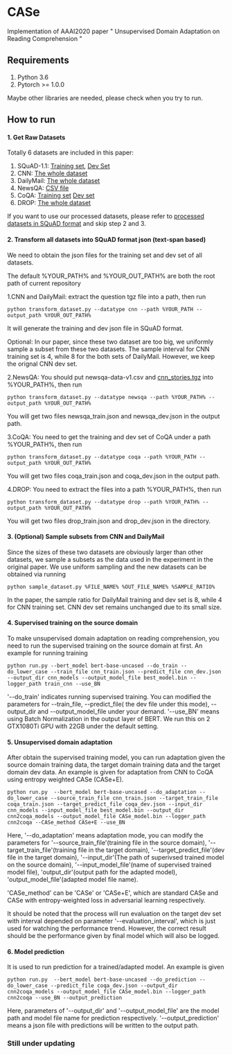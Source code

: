 # CASe
Implementation of AAAI2020 paper " Unsupervised Domain Adaptation on Reading Comprehension "


## Requirements
1. Python 3.6
2. Pytorch >= 1.0.0

Maybe other libraries are needed, please check when you try to run.

## How to run
#### 1. Get Raw Datasets

Totally 6 datasets are included in this paper:

1. SQuAD-1.1: [Training set](https://github.com/rajpurkar/SQuAD-explorer/blob/master/dataset/train-v1.1.json), [Dev Set](https://github.com/rajpurkar/SQuAD-explorer/blob/master/dataset/dev-v1.1.json)
2. CNN: [The whole dataset](https://drive.google.com/uc?export=download&id=0BwmD_VLjROrfTTljRDVZMFJnVWM)
3. DailyMail: [The whole dataset](https://drive.google.com/uc?export=download&id=0BwmD_VLjROrfN0xhTDVteGQ3eG8)
4. NewsQA: [CSV file](https://msropendata.com/datasets/939b1042-6402-4697-9c15-7a28de7e1321)
5. CoQA: [Training set](http://downloads.cs.stanford.edu/nlp/data/coqa/coqa-train-v1.0.json) [Dev set](http://downloads.cs.stanford.edu/nlp/data/coqa/coqa-dev-v1.0.json)
6. DROP: [The whole dataset](https://s3-us-west-2.amazonaws.com/allennlp/datasets/drop/drop_dataset.zip)

If you want to use our processed datasets, please refer to 
[processed datasets in SQuAD format](https://drive.google.com/open?id=1UOwXpHaRH-7SmUqM6tNXbJEcQxvI1fVM) and skip step
2 and 3.

#### 2. Transform all datasets into SQuAD format json (text-span based)

We need to obtain the json files for the training set and dev set of all datasets.

The default %YOUR_PATH% and %YOUR_OUT_PATH% are both the root path of current repository

1.CNN and DailyMail: extract the question tgz file into a path, then run

`python transform_dataset.py --datatype cnn --path %YOUR_PATH --output_path %YOUR_OUT_PATH%`

It will generate the training and dev json file in SQuAD format.

Optional: In our paper, since these two dataset are too big, we uniformly sample a subset from these two datasets.
The sample interval for CNN training set is 4, while 8 for the both sets of DailyMail. However, we keep the orignal 
CNN dev set.

2.NewsQA: You should put newsqa-data-v1.csv and [cnn_stories.tgz](https://drive.google.com/uc?export=download&id=0BwmD_VLjROrfTHk4NFg2SndKcjQ)
 into %YOUR_PATH%, then run
 
`python transform_dataset.py --datatype newsqa --path %YOUR_PATH% --output_path %YOUR_OUT_PATH%`

You will get two files newsqa_train.json and newsqa_dev.json in the output path.

3.CoQA: You need to get the training and dev set of CoQA under a path %YOUR_PATH%, then run

`python transform_dataset.py --datatype coqa --path %YOUR_PATH --output_path %YOUR_OUT_PATH%`

You will get two files coqa_train.json and coqa_dev.json in the output path.

4.DROP: You need to extract the files into a path %YOUR_PATH%, then run

`python transform_dataset.py --datatype drop --path %YOUR_PATH% --output_path %YOUR_OUT_PATH%`

You will get two files drop_train.json and drop_dev.json in the directory.

#### 3. (Optional) Sample subsets from CNN and DailyMail

Since the sizes of these two datasets are obviously larger than other datasets, we sample a subsets 
as the data used in the experiment in the original paper.
We use uniform sampling and the new datasets can be obtained via running

`python sample_dataset.py %FILE_NAME% %OUT_FILE_NAME% %SAMPLE_RATIO%`

In the paper, the sample ratio for DailyMail training and dev set is 8, while 4 for 
CNN training set. CNN dev set remains unchanged due to its small size. 

#### 4. Supervised training on the source domain
To make unsupervised domain adaptation on reading comprehension, you need to run the 
supervised training on the source domain at first. An example for running training

`python run.py
--bert_model bert-base-uncased
--do_train
--do_lower_case
--train_file cnn_train.json
--predict_file cnn_dev.json
--output_dir cnn_models
--output_model_file best_model.bin
--logger_path train_cnn
--use_BN`

'--do_train' indicates running supervised training. You can modified the parameters for --train_file, --predict_file(
the dev file under this mode), --output_dir and --output_model_file under your demand. '--use_BN' means using Batch 
Normalization in the output layer of BERT. We run this on 2 GTX1080Ti GPU with 22GB under the default setting.

#### 5. Unsupervised domain adaptation 
After obtain the supervised training model, you can run adaptation given the source domain
training data, the target domain training data and the target domain dev data. An example is given
for adaptation from CNN to CoQA using entropy weighted CASe (CASe+E).

`python run.py 
--bert_model bert-base-uncased
--do_adaptation
--do_lower_case
--source_train_file cnn_train.json
--target_train_file coqa_train.json
--target_predict_file coqa_dev.json
--input_dir cnn_models
--input_model_file best_model.bin
--output_dir cnn2coqa_models
--output_model_file CASe_model.bin
--logger_path cnn2coqa
--CASe_method CASe+E
--use_BN`

Here, '--do_adaptation' means adaptation mode, you can modify the parameters for '--source_train_file'(training file in 
the source domain), '--target_train_file'(training file in the target domain), '--target_predict_file'(dev file in the 
target domain), '--input_dir'(The path of superivsed trained model on the source domain), '--input_model_file'(name of 
supervised trained model file), 'output_dir'(output path for the adapted model), 'output_model_file'(adapted model file 
name). 

'CASe_method' can be 'CASe' or 'CASe+E', which are standard CASe and CASe with entropy-weighted loss in adversarial
learning respectively.

It should be noted that the process will run evaluation on the target dev set with interval depended on parameter
'--evaluation_interval', which is just used for watching the performance trend. However, the correct result should be the 
performance given by final model which will also be logged.

#### 6. Model prediction

It is used to run prediction for a trained/adapted model. An example is given

`python run.py 
--bert_model bert-base-uncased
--do_prediction
--do_lower_case
--predict_file coqa_dev.json
--output_dir cnn2coqa_models
--output_model_file CASe_model.bin
--logger_path cnn2coqa
--use_BN
--output_prediction`

Here, parameters of '--output_dir' and '--output_model_file' are the model path and model file name for prediction
respectively. '--output_prediction' means a json file with predictions will be written to the output path.


### Still under updating
